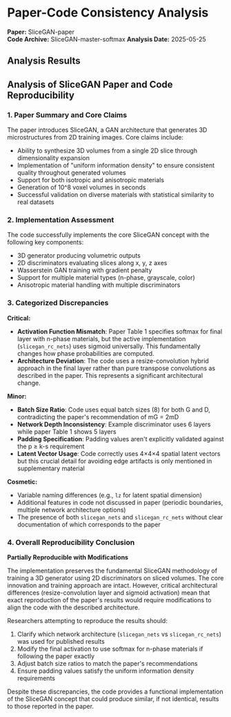# Paper-Code Consistency Analysis

**Paper:** SliceGAN-paper  
**Code Archive:** SliceGAN-master-softmax
**Analysis Date:** 2025-05-25

## Analysis Results

## Analysis of SliceGAN Paper and Code Reproducibility

### 1. Paper Summary and Core Claims

The paper introduces SliceGAN, a GAN architecture that generates 3D microstructures from 2D training images. Core claims include:
- Ability to synthesize 3D volumes from a single 2D slice through dimensionality expansion
- Implementation of "uniform information density" to ensure consistent quality throughout generated volumes
- Support for both isotropic and anisotropic materials
- Generation of 10^8 voxel volumes in seconds
- Successful validation on diverse materials with statistical similarity to real datasets

### 2. Implementation Assessment

The code successfully implements the core SliceGAN concept with the following key components:
- 3D generator producing volumetric outputs
- 2D discriminators evaluating slices along x, y, z axes
- Wasserstein GAN training with gradient penalty
- Support for multiple material types (n-phase, grayscale, color)
- Anisotropic material handling with multiple discriminators

### 3. Categorized Discrepancies

**Critical:**
- **Activation Function Mismatch**: Paper Table 1 specifies softmax for final layer with n-phase materials, but the active implementation (`slicegan_rc_nets`) uses sigmoid universally. This fundamentally changes how phase probabilities are computed.
- **Architecture Deviation**: The code uses a resize-convolution hybrid approach in the final layer rather than pure transpose convolutions as described in the paper. This represents a significant architectural change.

**Minor:**
- **Batch Size Ratio**: Code uses equal batch sizes (8) for both G and D, contradicting the paper's recommendation of mG = 2mD
- **Network Depth Inconsistency**: Example discriminator uses 6 layers while paper Table 1 shows 5 layers
- **Padding Specification**: Padding values aren't explicitly validated against the p ≥ k-s requirement
- **Latent Vector Usage**: Code correctly uses 4×4×4 spatial latent vectors but this crucial detail for avoiding edge artifacts is only mentioned in supplementary material

**Cosmetic:**
- Variable naming differences (e.g., `lz` for latent spatial dimension)
- Additional features in code not discussed in paper (periodic boundaries, multiple network architecture options)
- The presence of both `slicegan_nets` and `slicegan_rc_nets` without clear documentation of which corresponds to the paper

### 4. Overall Reproducibility Conclusion

**Partially Reproducible with Modifications**

The implementation preserves the fundamental SliceGAN methodology of training a 3D generator using 2D discriminators on sliced volumes. The core innovation and training approach are intact. However, critical architectural differences (resize-convolution layer and sigmoid activation) mean that exact reproduction of the paper's results would require modifications to align the code with the described architecture.

Researchers attempting to reproduce the results should:
1. Clarify which network architecture (`slicegan_nets` vs `slicegan_rc_nets`) was used for published results
2. Modify the final activation to use softmax for n-phase materials if following the paper exactly
3. Adjust batch size ratios to match the paper's recommendations
4. Ensure padding values satisfy the uniform information density requirements

Despite these discrepancies, the code provides a functional implementation of the SliceGAN concept that could produce similar, if not identical, results to those reported in the paper.